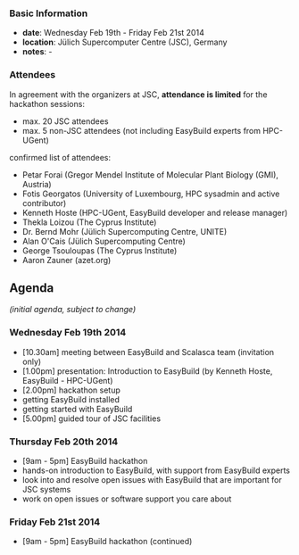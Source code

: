 ### Basic Information

* **date**: Wednesday Feb 19th - Friday Feb 21st 2014
* **location**: Jülich Supercomputer Centre (JSC), Germany
* **notes**: -

### Attendees

In agreement with the organizers at JSC, **attendance is limited** for the hackathon sessions:
 * max. 20 JSC attendees
 * max. 5 non-JSC attendees (not including EasyBuild experts from HPC-UGent)

confirmed list of attendees:

* Petar Forai (Gregor Mendel Institute of Molecular Plant Biology (GMI), Austria)
* Fotis Georgatos (University of Luxembourg, HPC sysadmin and active contributor)
* Kenneth Hoste (HPC-UGent, EasyBuild developer and release manager)
* Thekla Loizou (The Cyprus Institute)
* Dr. Bernd Mohr (Jülich Supercomputing Centre, UNITE)
* Alan O'Cais (Jülich Supercomputing Centre)
* George Tsouloupas (The Cyprus Institute)
* Aaron Zauner (azet.org)

## Agenda

_(initial agenda, subject to change)_

### Wednesday Feb 19th 2014
 * [10.30am] meeting between EasyBuild and Scalasca team (invitation only)
 * [1.00pm] presentation: Introduction to EasyBuild (by Kenneth Hoste, EasyBuild - HPC-UGent)
 * [2.00pm] hackathon setup
  * getting EasyBuild installed
  * getting started with EasyBuild
 * [5.00pm] guided tour of JSC facilities

### Thursday Feb 20th 2014
 * [9am - 5pm] EasyBuild hackathon
  * hands-on introduction to EasyBuild, with support from EasyBuild experts
  * look into and resolve open issues with EasyBuild that are important for JSC systems
  * work on open issues or software support you care about

### Friday Feb 21st 2014
 * [9am - 5pm] EasyBuild hackathon (continued)